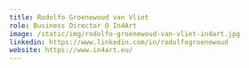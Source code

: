 ```yaml
---
title: Rodolfo Groenewoud van Vliet
role: Business Director @ In4Art
image: /static/img/rodolfo-groenewoud-van-vliet-in4art.jpg
linkedin: https://www.linkedin.com/in/rodolfogroenewoud
website: https://www.in4art.eu/
---
```

